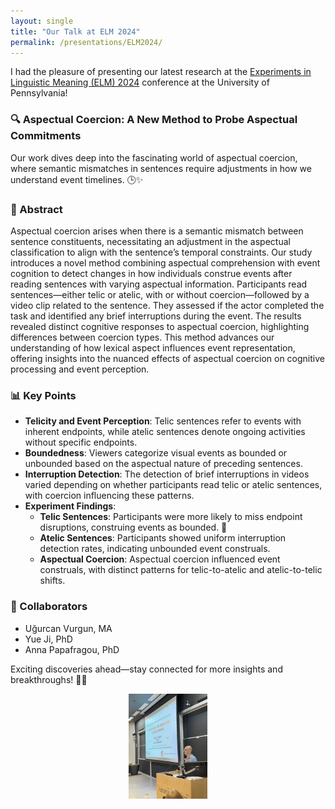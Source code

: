 ```yaml
---
layout: single
title: "Our Talk at ELM 2024"
permalink: /presentations/ELM2024/
---
```


I had the pleasure of presenting our latest research at the [Experiments in Linguistic Meaning (ELM) 2024](https://www.elm-conference.net) conference at the University of Pennsylvania! 

### 🔍 Aspectual Coercion: A New Method to Probe Aspectual Commitments

Our work dives deep into the fascinating world of aspectual coercion, where semantic mismatches in sentences require adjustments in how we understand event timelines. 🕒✨

### 📝 Abstract

Aspectual coercion arises when there is a semantic mismatch between sentence constituents, necessitating an adjustment in the aspectual classification to align with the sentence’s temporal constraints. Our study introduces a novel method combining aspectual comprehension with event cognition to detect changes in how individuals construe events after reading sentences with varying aspectual information. Participants read sentences—either telic or atelic, with or without coercion—followed by a video clip related to the sentence. They assessed if the actor completed the task and identified any brief interruptions during the event. The results revealed distinct cognitive responses to aspectual coercion, highlighting differences between coercion types. This method advances our understanding of how lexical aspect influences event representation, offering insights into the nuanced effects of aspectual coercion on cognitive processing and event perception.

### 📊 Key Points

- **Telicity and Event Perception**: Telic sentences refer to events with inherent endpoints, while atelic sentences denote ongoing activities without specific endpoints. 
- **Boundedness**: Viewers categorize visual events as bounded or unbounded based on the aspectual nature of preceding sentences. 
- **Interruption Detection**: The detection of brief interruptions in videos varied depending on whether participants read telic or atelic sentences, with coercion influencing these patterns. 
- **Experiment Findings**:
  - **Telic Sentences**: Participants were more likely to miss endpoint disruptions, construing events as bounded. 🏁
  - **Atelic Sentences**: Participants showed uniform interruption detection rates, indicating unbounded event construals. 
  - **Aspectual Coercion**: Aspectual coercion influenced event construals, with distinct patterns for telic-to-atelic and atelic-to-telic shifts. 

### 👥 Collaborators

- Uğurcan Vurgun, MA
- Yue Ji, PhD
- Anna Papafragou, PhD

Exciting discoveries ahead—stay connected for more insights and breakthroughs! 🌟🧠



<div style="text-align:center;">
    <a>
        <img src="/assets/images/UV_ELM_2024.jpg" alt="Experiments in Linguistic Meaning (2024)" style="width:25%; height:auto;"/> <!-- Adjust width as needed -->
    </a>
</div>
